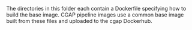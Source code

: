 The directories in this folder each contain a Dockerfile specifying how to build the base image. 
CGAP pipeline images use a common base image built from these files and uploaded to the cgap Dockerhub.